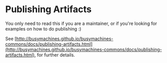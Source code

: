 # Publishing Artifacts

You only need to read this if you are a maintainer, or if you're looking for examples on how to do publishing :)

See [http://busymachines.github.io/busymachines-commons/docs/publishing-artifacts.html](http://busymachines.github.io/busymachines-commons/docs/publishing-artifacts.html), for further details.